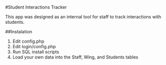 #Student Interactions Tracker

This app was designed as an internal tool for staff to track interactions with students. 

##Instalation

1. Edit config.php
2. Edit login/config.php
3. Run SQL install scripts
4. Load your own data into the Staff, Wing, and Students tables